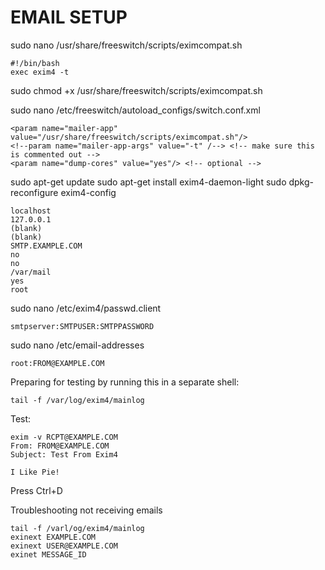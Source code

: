 # EMAIL SETUP

sudo nano /usr/share/freeswitch/scripts/eximcompat.sh
```
#!/bin/bash
exec exim4 -t
```

sudo chmod +x /usr/share/freeswitch/scripts/eximcompat.sh

sudo nano /etc/freeswitch/autoload_configs/switch.conf.xml
```
<param name="mailer-app" value="/usr/share/freeswitch/scripts/eximcompat.sh"/>
<!--param name="mailer-app-args" value="-t" /--> <!-- make sure this is commented out -->
<param name="dump-cores" value="yes"/> <!-- optional -->
```

sudo apt-get update
sudo apt-get install exim4-daemon-light
sudo dpkg-reconfigure exim4-config
```
localhost
127.0.0.1
(blank)
(blank)
SMTP.EXAMPLE.COM
no
no
/var/mail
yes
root
```

sudo nano /etc/exim4/passwd.client
```
smtpserver:SMTPUSER:SMTPPASSWORD
```

sudo nano /etc/email-addresses
```
root:FROM@EXAMPLE.COM
```

Preparing for testing by running this in a separate shell:
```
tail -f /var/log/exim4/mainlog
```

Test:
```
exim -v RCPT@EXAMPLE.COM
From: FROM@EXAMPLE.COM
Subject: Test From Exim4

I Like Pie!
```
Press Ctrl+D

Troubleshooting not receiving emails
```
tail -f /varl/og/exim4/mainlog
exinext EXAMPLE.COM
exinext USER@EXAMPLE.COM
exinet MESSAGE_ID
```

